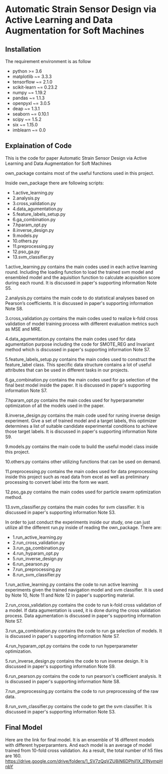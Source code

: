 # Automatic Strain Sensor Design via Active Learning and Data Augmentation for Soft Machines

## Installation ##
The requirement environment is as follow
* python >= 3.6
* matplotlib ~= 3.3.3
* tensorflow ~= 2.1.0
* scikit-learn ~= 0.23.2
* numpy ~= 1.19.2
* pandas ~= 1.1.3
* openpyxl ~= 3.0.5
* deap ~= 1.3.1
* seaborn ~= 0.10.1
* scipy ~= 1.5.2
* six ~= 1.15.0
* imblearn ~= 0.0

## Explaination of Code ##
This is the code for paper Automatic Strain Sensor Design via Active Learning and Data Augmentation for Soft Machines

own_package contains most of the useful functions used in this project.

Inside own_package there are following scripts:
* 1.active_learning.py
* 2.analysis.py
* 3.cross_validation.py
* 4.data_agumentation.py
* 5.feature_labels_setup.py
* 6.ga_combination.py
* 7.hparam_opt.py
* 8.inverse_design.py
* 9.models.py
* 10.others.py
* 11.preprocessing.py
* 12.pso_ga.py
* 13.svm_classifier.py

1.active_learning.py contains the main codes used in each active learning round. Including the loading function to load the trained svm model and ensembled model and the aquisition function to calculate acquisition score during each round. It is discussed in paper's supporting information Note S5.

2.analysis.py contains the main code to do statistical analyses based on Pearson’s coefficients. It is discussed in paper's supporting information Note S8.

3.cross_validation.py contains the main codes used to realize k-fold cross validation of model training process with different evaluation metrics such as MSE and MRE.

4.data_agumentation.py contains the main codes used for data agumentation purpose including the code for SMOTE_REG and Invariant method which is discussed in paper's supporting information Note S7.

5.feature_labels_setup.py contains the main codes used to construct the feature_label class. This specific data structure contains a lot of useful attributes that can be used in different tasks in our projects. 

6.ga_combination.py contains the main codes used for ga selection of the final best model inside the paper. It is discussed in paper's supporting information Note S7.

7.hparam_opt.py contains the main codes used for hyperparameter optimization of all the models used in the paper.

8.inverse_design.py contains the main code used for runing inverse design experiment. Give a set of trained model and a target labels, this optimizer determines a list of suitable candidate experimental conditions to achieve those target labels. It is discussed in paper's supporting information Note S9.

9.models.py contains the main code to build the useful model class inside this project.

10.others.py contains other utilizing functions that can be used on demand.

11.preprocessing.py contains the main codes used for data preprocessing inside this project such as read data from excel as well as preliminary processing to convert label into the form we want.

12.pso_ga.py contains the main codes used for particle swarm optimization method.

13.svm_classifier.py contains the main codes for svm classifier. It is discussed in paper's supporting information Note S3.

In order to just conduct the experiments inside our study, one can just utilize all the different run.py inside of reading the own_package. 
There are:

* 1.run_active_learning.py
* 2.run_cross_validation.py
* 3.run_ga_combination.py
* 4.run_hyparam_opt.py
* 5.run_inverse_design.py
* 6.run_pearson.py
* 7.run_preprocessing.py
* 8.run_svm_classifier.py

1.run_active_learning.py contains the code to run active learning experiments given the trained navigation model and svm classifier. It is used by Note 10, Note 11 and Note 12 in paper's supporting material.

2.run_cross_validation.py contains the code to run k-fold cross validation of a model. If data agumentation is used, it is done during the cross validation process. Data agumentation is discussed in paper's supporting information Note S7.

3.run_ga_combination.py contains the code to run ga selection of models. It is discussed in paper's supporting information Note S7.

4.run_hyparam_opt.py contains the code to run hyperparameter optimization.

5.run_inverse_design.py contains the code to run inverse design. It is discussed in paper's supporting information Note S9.

6.run_pearson.py contains the code to run pearson's coefficient analysis. It is discussed in paper's supporting information Note S8.

7.run_preprocessing.py contains the code to run preprocessing of the raw data.

8.run_svm_classifier.py contains the code to get the svm classifier. It is discussed in paper's supporting information Note S3.

## Final Model ##
Here are the link for final model. It is an ensemble of 16 different models with different hyperparamters. And each model is an average of model trained from 10-fold cross validation. As a result, the total number of h5 files are 160.
https://drive.google.com/drive/folders/1_SV7zQqVZU8iN6DPhjl1X_01NympHnbY

